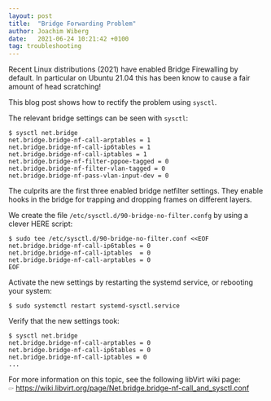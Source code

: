 ```yaml
---
layout: post
title:  "Bridge Forwarding Problem"
author: Joachim Wiberg
date:   2021-06-24 10:21:42 +0100
tag: troubleshooting
---
```


Recent Linux distributions (2021) have enabled Bridge Firewalling by
default.  In particular on Ubuntu 21.04 this has been know to cause
a fair amount of head scratching!

This blog post shows how to rectify the problem using `sysctl`.

<!-- more -->

The relevant bridge settings can be seen with `sysctl`:

```
$ sysctl net.bridge
net.bridge.bridge-nf-call-arptables = 1
net.bridge.bridge-nf-call-ip6tables = 1
net.bridge.bridge-nf-call-iptables = 1
net.bridge.bridge-nf-filter-pppoe-tagged = 0
net.bridge.bridge-nf-filter-vlan-tagged = 0
net.bridge.bridge-nf-pass-vlan-input-dev = 0
```

The culprits are the first three enabled bridge netfilter settings.
They enable hooks in the bridge for trapping and dropping frames on
different layers.

We create the file `/etc/sysctl.d/90-bridge-no-filter.confg`
by using a clever HERE script:

```
$ sudo tee /etc/sysctl.d/90-bridge-no-filter.conf <<EOF
net.bridge.bridge-nf-call-ip6tables = 0
net.bridge.bridge-nf-call-iptables  = 0
net.bridge.bridge-nf-call-arptables = 0
EOF
```

Activate the new settings by restarting the systemd service, or
rebooting your system:

```
$ sudo systemctl restart systemd-sysctl.service
```

Verify that the new settings took:

```
$ sysctl net.bridge
net.bridge.bridge-nf-call-arptables = 0
net.bridge.bridge-nf-call-ip6tables = 0
net.bridge.bridge-nf-call-iptables = 0
...
```

For more information on this topic, see the following libVirt wiki page:  
🖙 <https://wiki.libvirt.org/page/Net.bridge.bridge-nf-call_and_sysctl.conf>


